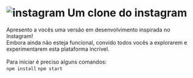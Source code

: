 # ![instagram](https://github.com/ThailanyP/Clone-instagram/assets/111004514/a104a63d-1cc9-4b86-85d1-6afde2870ccf) Um clone do instagram

Apresento a vocês uma versão em desenvolvimento inspirada no Instagram!
<br>
Embora ainda não esteja funcional, convido todos vocês a explorarem e experimentarem esta plataforma incrível.
<br>
<br>
Para iniciar é preciso alguns comandos:
<br>
<code>npm install</code>
<code>npm start</code>
